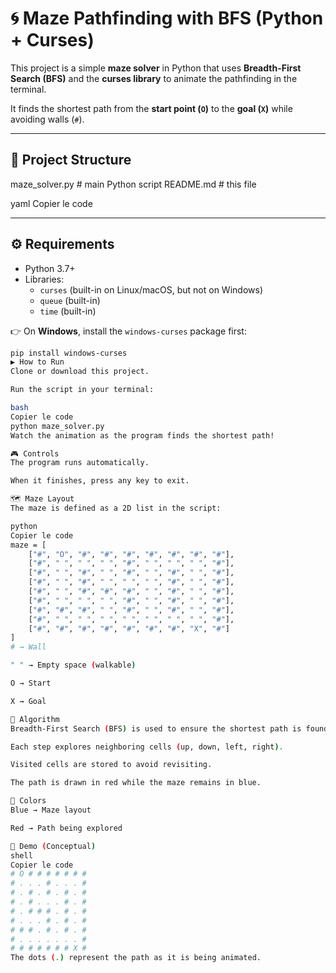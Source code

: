 # 🌀 Maze Pathfinding with BFS (Python + Curses)

This project is a simple **maze solver** in Python that uses **Breadth-First Search (BFS)** and the **curses library** to animate the pathfinding in the terminal.  

It finds the shortest path from the **start point (`O`)** to the **goal (`X`)** while avoiding walls (`#`).  

---

## 📂 Project Structure

maze_solver.py # main Python script
README.md # this file

yaml
Copier le code

---

## ⚙️ Requirements

- Python 3.7+  
- Libraries:
  - `curses` (built-in on Linux/macOS, but not on Windows)  
  - `queue` (built-in)  
  - `time` (built-in)  

👉 On **Windows**, install the `windows-curses` package first:  
```bash
pip install windows-curses
▶️ How to Run
Clone or download this project.

Run the script in your terminal:

bash
Copier le code
python maze_solver.py
Watch the animation as the program finds the shortest path!

🎮 Controls
The program runs automatically.

When it finishes, press any key to exit.

🗺️ Maze Layout
The maze is defined as a 2D list in the script:

python
Copier le code
maze = [
    ["#", "O", "#", "#", "#", "#", "#", "#", "#"],
    ["#", " ", " ", " ", "#", " ", " ", " ", "#"],
    ["#", " ", "#", " ", "#", " ", "#", " ", "#"],
    ["#", " ", "#", " ", " ", " ", "#", " ", "#"],
    ["#", " ", "#", "#", "#", " ", "#", " ", "#"],
    ["#", " ", " ", " ", "#", " ", "#", " ", "#"],
    ["#", "#", "#", " ", "#", " ", "#", " ", "#"],
    ["#", " ", " ", " ", " ", " ", " ", " ", "#"],
    ["#", "#", "#", "#", "#", "#", "#", "X", "#"]
]
# → Wall

" " → Empty space (walkable)

O → Start

X → Goal

🧠 Algorithm
Breadth-First Search (BFS) is used to ensure the shortest path is found.

Each step explores neighboring cells (up, down, left, right).

Visited cells are stored to avoid revisiting.

The path is drawn in red while the maze remains in blue.

🎨 Colors
Blue → Maze layout

Red → Path being explored

📸 Demo (Conceptual)
shell
Copier le code
# O # # # # # # #
# . . . # . . . #
# . # . # . # . #
# . # . . . # . #
# . # # # . # . #
# . . . # . # . #
# # # . # . # . #
# . . . . . . . #
# # # # # # # X #
The dots (.) represent the path as it is being animated.

